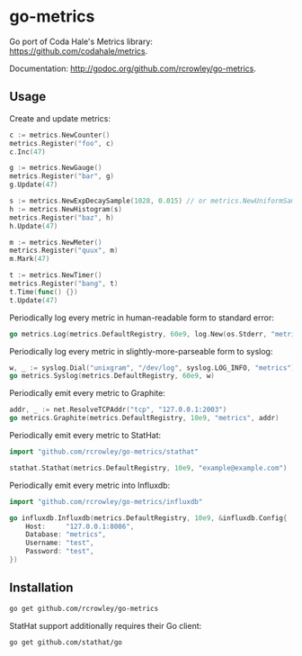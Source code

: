 go-metrics
==========

Go port of Coda Hale's Metrics library: <https://github.com/codahale/metrics>.

Documentation: <http://godoc.org/github.com/rcrowley/go-metrics>.

Usage
-----

Create and update metrics:

```go
c := metrics.NewCounter()
metrics.Register("foo", c)
c.Inc(47)

g := metrics.NewGauge()
metrics.Register("bar", g)
g.Update(47)

s := metrics.NewExpDecaySample(1028, 0.015) // or metrics.NewUniformSample(1028)
h := metrics.NewHistogram(s)
metrics.Register("baz", h)
h.Update(47)

m := metrics.NewMeter()
metrics.Register("quux", m)
m.Mark(47)

t := metrics.NewTimer()
metrics.Register("bang", t)
t.Time(func() {})
t.Update(47)
```

Periodically log every metric in human-readable form to standard error:

```go
go metrics.Log(metrics.DefaultRegistry, 60e9, log.New(os.Stderr, "metrics: ", log.Lmicroseconds))
```

Periodically log every metric in slightly-more-parseable form to syslog:

```go
w, _ := syslog.Dial("unixgram", "/dev/log", syslog.LOG_INFO, "metrics")
go metrics.Syslog(metrics.DefaultRegistry, 60e9, w)
```

Periodically emit every metric to Graphite:

```go
addr, _ := net.ResolveTCPAddr("tcp", "127.0.0.1:2003")
go metrics.Graphite(metrics.DefaultRegistry, 10e9, "metrics", addr)
```

Periodically emit every metric to StatHat:

```go
import "github.com/rcrowley/go-metrics/stathat"

stathat.Stathat(metrics.DefaultRegistry, 10e9, "example@example.com")
```

Periodically emit every metric into Influxdb:

```go
import "github.com/rcrowley/go-metrics/influxdb"

go influxdb.Influxdb(metrics.DefaultRegistry, 10e9, &influxdb.Config{
    Host:     "127.0.0.1:8086",
    Database: "metrics",
    Username: "test",
    Password: "test",
})
```

Installation
------------

```sh
go get github.com/rcrowley/go-metrics
```

StatHat support additionally requires their Go client:

```sh
go get github.com/stathat/go
```
